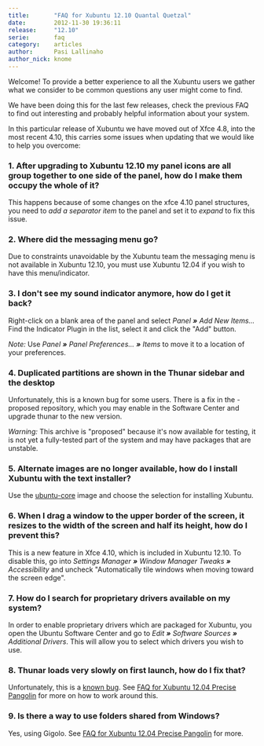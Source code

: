 ```yaml
---
title:       "FAQ for Xubuntu 12.10 Quantal Quetzal"
date:        2012-11-30 19:36:11
release:     "12.10"
serie:       faq
category:    articles
author:      Pasi Lallinaho
author_nick: knome
---
```


Welcome! To provide a better experience to all the Xubuntu users we gather what we consider to be common questions any user might come to find.

We have been doing this for the last few releases, check the previous FAQ to find out interesting and probably helpful information about your system.

In this particular release of Xubuntu we have moved out of Xfce 4.8, into the most recent 4.10, this carries some issues when updating that we would like to help you overcome:

### 1. After upgrading to Xubuntu 12.10 my panel icons are all group together to one side of the panel, how do I make them occupy the whole of it?

This happens because of some changes on the xfce 4.10 panel structures, you need to *add a separator item* to the panel and set it to *expand* to fix this issue.

### 2. Where did the messaging menu go?

Due to constraints unavoidable by the Xubuntu team the messaging menu is not available in Xubuntu 12.10, you must use Xubuntu 12.04 if you wish to have this menu/indicator.

### 3. I don't see my sound indicator anymore, how do I get it back?

Right-click on a blank area of the panel and select *Panel **»** Add New Items...* Find the Indicator Plugin in the list, select it and click the "Add" button.

*Note:* Use *Panel **»** Panel Preferences... **»** Items* to move it to a location of your preferences.

### 4. Duplicated partitions are shown in the Thunar sidebar and the desktop

Unfortunately, this is a known bug for some users. There is a fix in the -proposed repository, which you may enable in the Software Center and upgrade thunar to the new version.

*Warning:* This archive is "proposed" because it's now available for testing, it is not yet a fully-tested part of the system and may have packages that are unstable.

### 5. Alternate images are no longer available, how do I install Xubuntu with the text installer?

Use the [ubuntu-core](https://wiki.ubuntu.com/Core) image and choose the selection for installing Xubuntu.

### 6. When I drag a window to the upper border of the screen, it resizes to the width of the screen and half its height, how do I prevent this?

This is a new feature in Xfce 4.10, which is included in Xubuntu 12.10. To disable this, go into *Settings Manager **»** Window Manager Tweaks **»** Accessibility* and uncheck "Automatically tile windows when moving toward the screen edge".

### 7. How do I search for proprietary drivers available on my system?

In order to enable proprietary drivers which are packaged for Xubuntu, you open the Ubuntu Software Center and go to *Edit **»** Software Sources **»** Additional Drivers*. This will allow you to select which drivers you wish to use.

### 8. Thunar loads very slowly on first launch, how do I fix that?

Unfortunately, this is a [known bug](https://bugs.launchpad.net/ubuntu/+source/thunar/+bug/775117). See [FAQ for Xubuntu 12.04 Precise Pangolin](http://xubuntu.org/news/faq-1204-precise/) for more on how to work around this.

### 9. Is there a way to use folders shared from Windows?

Yes, using Gigolo. See [FAQ for Xubuntu 12.04 Precise Pangolin](http://xubuntu.org/news/faq-1204-precise/) for more.
